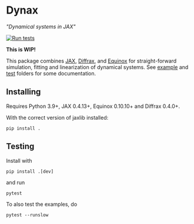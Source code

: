 # Dynax

_"Dynamical systems in JAX"_

[![Run tests](https://github.com/fhchl/dynax/actions/workflows/run_tests.yml/badge.svg)](https://github.com/fhchl/dynax/actions/workflows/run_tests.yml)

__This is WIP!__

This package combines [JAX][jax], [Diffrax][diffrax], and [Equinox][equinox] for
straight-forward simulation, fitting and linearization of dynamical systems. See
[example](examples) and [test](tests) folders for some documentation.


## Installing

Requires Python 3.9+, JAX 0.4.13+, Equinox 0.10.10+ and Diffrax 0.4.0+.

With the correct version of jaxlib installed:

    pip install .


## Testing

Install with

    pip install .[dev]

and run

    pytest

To also test the examples, do

    pytest --runslow


[jax]: https://github.com/google/jax
[diffrax]: https://github.com/patrick-kidger/diffrax
[equinox]: https://github.com/patrick-kidger/equinox
